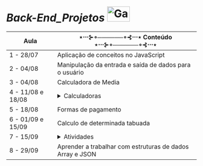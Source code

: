 # *Back-End_Projetos* <img src="https://pa1.aminoapps.com/6454/d70fe9741bdcd2bb96c9362818b1e190969d8908_hq.gif" alt="Gatinho digitando" style="height: 40px; width:60px;"/>


Aula       | ⋆⋅⋅⋅⊱∘──────∘⊰⋅⋅⋅⋆    Conteúdo    ⋆⋅⋅⋅⊱∘──────∘⊰⋅⋅⋅⋆
---------  | ------
 1 - 28/07 | Aplicação de conceitos no JavaScript
 2 - 04/08 | Manipulação da entrada e saída de dados para o usuário
 3 - 04/08 | Calculadora de Media
 4 - 11/08 e 18/08 | <details><summary>Calculadoras</summary> <ul> <li>Projeto 1 - Minha Calculadora.</li> <li>Projeto 2 - Calculadora do Prof Marcel.</li> </ul> </details>
 5 - 18/08 | Formas de pagamento
 6 - 01/09 e 15/09| Calculo de determinada tabuada 
 7 - 15/09 | <details><summary>Atividades</summary> <ul> <li>Exercício 01 - Criação de sistema que faça o cálculo do IMC de uma pessoa</li> <li>Exercício 02 - Criar um sistema que gerencie as médias escolares de uma universidade</li> <li>Exercício 03 - Criar um sistema para gerenciar o cálculo de uma tabuada</li> <li>Exercício 04 - Calcular o Fatorial de um número fornecido pelo usuário</li> <li>Exercício 05 - Criar um sistema que gerencie números pares e ímpares</li> </ul></details>
 8 - 29/09 | Aprender a trabalhar com estruturas de dados Array e JSON
